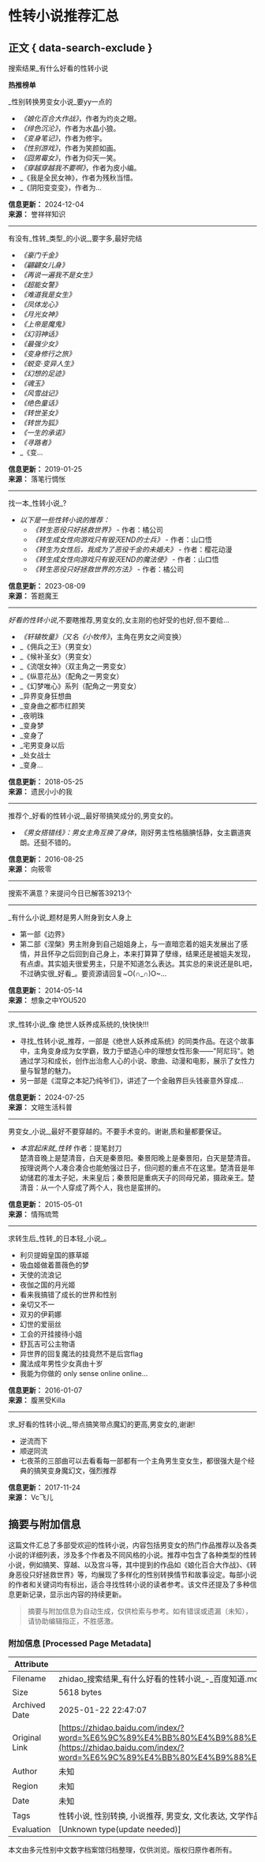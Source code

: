 # 性转小说推荐汇总

## 正文 { data-search-exclude }


搜索结果_有什么好看的性转小说

**热推榜单**

_性别转换男变女小说_要yy一点的  
- _《娘化百合大作战》_，作者为灼炎之眼。  
- _《绯色沉沦》_，作者为水晶小狼。  
- _《变身笔记》_，作者为修宇。  
- _《性别游戏》_，作者为笑颜如画。  
- _《囧男霉女》_，作者为仰天一笑。  
- _《穿越穿越我不要啊》_，作者为皮小编。  
- _《我是全民女神》，作者为残秋当惜。  
- _《阴阳变变变》，作者为...  

**信息更新：** 2024-12-04  
**来源：** 誉祥祥知识  

---

有没有_性转_类型_的小说_,要字多,最好完结  
- _《豪门千金》_  
- _《翩翩女儿身》_  
- _《再说一遍我不是女生》_  
- _《超能女警》_  
- _《难道我是女生》_  
- _《凤体龙心》_  
- _《月光女神》_  
- _《上帝是魔鬼》_  
- _《幻羽神话》_  
- _《最强少女》_  
- _《变身修行之旅》_  
- _《蜕变·变异人生》_  
- _《幻想的足迹》_  
- _《魂玉》_  
- _《风雪战记》_  
- _《绝色童话》_  
- _《转世圣女》_  
- _《转世为狐》_  
- _《一生的承诺》_  
- _《寻路者》_  
- _《变...  

**信息更新：** 2019-01-25  
**来源：** 落笔行惆怅  

---

找一本_性转小说_?  
- _以下是一些性转小说的推荐：_  
  - _《转生恶役只好拯救世界》_ - 作者：橘公司  
  - _《转生成女性向游戏只有毁灭END的士兵》_ - 作者：山口悟  
  - _《转生为女性后，我成为了恶役千金的未婚夫》_ - 作者：樱花动漫  
  - _《转生成女性向游戏只有毁灭END的魔法使》_ - 作者：山口悟  
  - _《转生恶役只好拯救世界的方法》_ - 作者：橘公司  

**信息更新：** 2023-08-09  
**来源：** 答题魔王  

---

_好看的性转小说_,不要瞎推荐,男变女的,女主刚的也好受的也好,但不要给...  
- _《轩辕牧童》（又名《小牧传》_，主角在男女之间变换）  
- _《佣兵之王》（男变女）  
- _《候补圣女》（男变女）  
- _《流氓女神》（双主角之一男变女）  
- _《纵意花丛》（配角之一男变女）  
- _《幻梦唯心》系列（配角之一男变女）  
- _异界变身狂想曲  
- _变身曲之都市红颜笑  
- _夜明珠  
- _变身梦  
- _变身了  
- _宅男变身以后  
- _处女战士  
- _变身...  

**信息更新：** 2018-05-25  
**来源：** 遗民小小的我  

---

推荐个_好看的性转小说_,最好带搞笑成分的,男变女的。  
- _《男女搭错线》：男女主角互换了身体_，刚好男主性格腼腆恬静，女主霸道爽朗。还挺不错的。  

**信息更新：** 2016-08-25  
**来源：** 向筱零  

---

搜索不满意？来提问今日已解答39213个  

---

_有什么小说_题材是男人附身到女人身上  
- 第一部《边界》  
- 第二部《涅槃》男主附身到自己姐姐身上，与一直暗恋着的姐夫发展出了感情，并且怀孕之后回到自己身上，本来打算算了孽缘，结果还是被姐夫发现，有点虐。其实姐夫很爱男主，只是不知道怎么表达。其实总的来说还是BL吧，不过确实很_好看_。要资源请回复~O(∩\_∩)O~...  

**信息更新：** 2014-05-14  
**来源：** 想象之中YOU520  

---

求_性转小说_像 绝世人妖养成系统的,快快快!!!  
- 寻找_性转小说_推荐，一部是《绝世人妖养成系统》的同类作品。在这个故事中，主角变身成为女学霸，致力于塑造心中的理想女性形象——"阿尼玛"。她通过学习和成长，创作出治愈人心的小说、歌曲、动漫和电影，展示了女性力量与智慧的魅力。  
- 另一部是《混穿之本妃乃纯爷们》，讲述了一个金融界巨头钱豪意外穿成...  

**信息更新：** 2024-07-25  
**来源：** 文暄生活科普  

---

男变女_小说_,最好不要穿越的。不要手术变的。谢谢,质和量都要保证。  
- _本宫起床就_性转_ 作者：提笔封刀  
楚清音晚上是楚清音，白天是秦景阳。秦景阳晚上是秦景阳，白天是楚清音。按理说两个人凑合凑合也能勉强过日子，但问题的重点不在这里。楚清音是年幼储君的准太子妃，未来皇后；秦景阳是重病天子的同母兄弟，摄政亲王。楚清音：从一个人穿成了两个人，我也是蛮拼的。  

**信息更新：** 2015-05-01  
**来源：** 情殇琉莺  

---

求转生后_性转_的日本轻_小说_。  
- 利贝提姆皇国的豚草姬  
- 吸血姬做着蔷薇色的梦  
- 天使的流浪记  
- 夜伽之国的月光姬  
- 看来我搞错了成长的世界和性别  
- 亲切又不一  
- 双刃的伊莉娜  
- 幻世的爱丽丝  
- 工会的开挂接待小姐  
- 舒瓦吉可公主物语  
- 异世界的回复魔法的挂竟然不是后宫flag  
- 魔法成年男性少女真由十岁  
- 我能为你做的 only sense online online...  

**信息更新：** 2016-01-07  
**来源：** 腹黑受Killa  

---

求_好看的性转小说_,带点搞笑带点魔幻的更高,男变女的,谢谢!  
- 逆流而下  
- 顺逆同流  
- 七夜茶的三部曲可以去看看每一部都有一个主角男生变女生，都很强大是个经典的搞笑变身魔幻文，强烈推荐  

**信息更新：** 2017-11-24  
**来源：** Vc飞儿  
<!-- tcd_original_link https://zhidao.baidu.com/index/?word=%E6%9C%89%E4%BB%80%E4%B9%88%E5%A5%BD%E7%9C%8B%E7%9A%84%E6%80%A7%E8%BD%AC%E5%B0%8F%E8%AF%B4&from=qb&samplow_val=-1 -->


## 摘要与附加信息

<!-- tcd_abstract -->
这篇文件汇总了多部受欢迎的性转小说，内容包括男变女的热门作品推荐以及各类小说的详细列表，涉及多个作者及不同风格的小说。推荐中包含了各种类型的性转小说，例如搞笑、穿越、以及宫斗等，其中提到的作品如《娘化百合大作战》、《转身恶役只好拯救世界》等，均展现了多样化的性别转换情节和故事设定。每部小说的作者和关键词均有标出，适合寻找性转小说的读者参考。该文件还提及了多种信息更新记录，显示出内容的持续更新。
<!-- tcd_abstract_end -->

> 摘要与附加信息为自动生成，仅供检索与参考。如有错误或遗漏（未知），请协助编辑指正，不胜感激。

### 附加信息 [Processed Page Metadata]

| Attribute       | Value                                  |
|-----------------|----------------------------------------|
| Filename        | zhidao_搜索结果_有什么好看的性转小说_-_百度知道.md                             |
| Size            | 5618 bytes                           |
| Archived Date   | 2025-01-22 22:47:07                             |
| Original Link   | [https://zhidao.baidu.com/index/?word=%E6%9C%89%E4%BB%80%E4%B9%88%E5%A5%BD%E7%9C%8B%E7%9A%84%E6%80%A7%E8%BD%AC%E5%B0%8F%E8%AF%B4&from=qb&samplow_val=-1](https://zhidao.baidu.com/index/?word=%E6%9C%89%E4%BB%80%E4%B9%88%E5%A5%BD%E7%9C%8B%E7%9A%84%E6%80%A7%E8%BD%AC%E5%B0%8F%E8%AF%B4&from=qb&samplow_val=-1)                       |
| Author          | 未知                               |
| Region          | 未知                               |
| Date            | 未知                                 |
| Tags            | 性转小说, 性别转换, 小说推荐, 男变女, 文化表达, 文学作品, 搞笑元素, 魔幻题材, 网络文学, 生存现状                                 |
| Evaluation            | [Unknown type(update needed)]                                 |
<!-- tcd_table_end -->

本文由多元性别中文数字档案馆归档整理，仅供浏览。版权归原作者所有。
